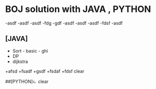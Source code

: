 # BOJ solution with JAVA , PYTHON
-asdf
       -asdf
       -asdf
              -fdg
              -gdf
       -asdf
              -asdf
              -asdf
                -fdsf
                -asdf
              
## [JAVA]
- Sort
       - basic
       - ghi
- DP
- dijkstra      
     
+afsd
       +fsadf
       +gsdf
              +fsdaf
              +fdsf
clear


##[PYTHON]ㄴ
clear
